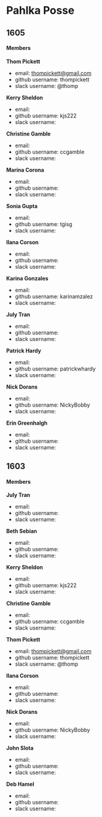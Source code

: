 # Pahlka Posse

## 1605

#### Members

**Thom Pickett**
  * email: thompickett@gmail.com
  * github username: thompickett
  * slack username: @thomp

**Kerry Sheldon**
  * email: 
  * github username: kjs222
  * slack username:

**Christine Gamble**
  * email: 
  * github username: ccgamble
  * slack username:
  
**Marina Corona**
  * email: 
  * github username: 
  * slack username:

**Sonia Gupta**
  * email: 
  * github username: tgisg
  * slack username:

**Ilana Corson**
  * email: 
  * github username: 
  * slack username:

**Karina Gonzales**
  * email: 
  * github username: karinamzalez
  * slack username:

**July Tran**
  * email: 
  * github username: 
  * slack username:
  
**Patrick Hardy**
  * email: 
  * github username: patrickwhardy
  * slack username:

**Nick Dorans**
  * email: 
  * github username: NickyBobby
  * slack username:

**Erin Greenhalgh**
  * email: 
  * github username: 
  * slack username:

## 1603

#### Members

**July Tran**
  * email: 
  * github username: 
  * slack username:

**Beth Sebian**
  * email: 
  * github username: 
  * slack username:
  
**Kerry Sheldon**
  * email: 
  * github username: kjs222
  * slack username:
  
**Christine Gamble**
  * email: 
  * github username: ccgamble
  * slack username: 
  
**Thom Pickett**
  * email: thompickett@gmail.com
  * github username: thompickett
  * slack username: @thomp
  
**Ilana Corson**
  * email: 
  * github username: 
  * slack username:

**Nick Dorans**
  * email: 
  * github username: NickyBobby
  * slack username:

**John Slota**
  * email: 
  * github username: 
  * slack username:

**Deb Hamel**
  * email: 
  * github username: 
  * slack username: 
  
